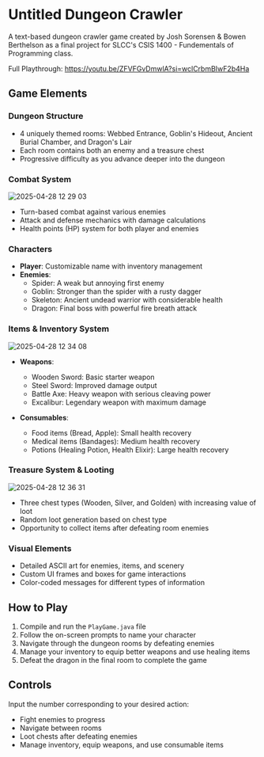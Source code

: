 # Untitled Dungeon Crawler

A text-based dungeon crawler game created by Josh Sorensen & Bowen Berthelson as a final project for SLCC's CSIS 1400 - Fundementals of Programming class.

Full Playthrough: https://youtu.be/ZFVFGvDmwlA?si=wclCrbmBIwF2b4Ha

## Game Elements

### Dungeon Structure
- 4 uniquely themed rooms: Webbed Entrance, Goblin's Hideout, Ancient Burial Chamber, and Dragon's Lair
- Each room contains both an enemy and a treasure chest
- Progressive difficulty as you advance deeper into the dungeon

### Combat System

![2025-04-28 12 29 03](https://github.com/user-attachments/assets/0ea452cd-5dad-444b-bdad-4c6cd3e807bf)

- Turn-based combat against various enemies
- Attack and defense mechanics with damage calculations
- Health points (HP) system for both player and enemies

### Characters
- **Player**: Customizable name with inventory management
- **Enemies**: 
  - Spider: A weak but annoying first enemy
  - Goblin: Stronger than the spider with a rusty dagger
  - Skeleton: Ancient undead warrior with considerable health
  - Dragon: Final boss with powerful fire breath attack

### Items & Inventory System

![2025-04-28 12 34 08](https://github.com/user-attachments/assets/6bdc8409-a167-4596-a943-1535c323ad40)


- **Weapons**:
  - Wooden Sword: Basic starter weapon
  - Steel Sword: Improved damage output
  - Battle Axe: Heavy weapon with serious cleaving power
  - Excalibur: Legendary weapon with maximum damage
  
- **Consumables**:
  - Food items (Bread, Apple): Small health recovery
  - Medical items (Bandages): Medium health recovery
  - Potions (Healing Potion, Health Elixir): Large health recovery

### Treasure System & Looting

![2025-04-28 12 36 31](https://github.com/user-attachments/assets/a2338f06-3319-4762-a648-575be63128b3)


- Three chest types (Wooden, Silver, and Golden) with increasing value of loot
- Random loot generation based on chest type
- Opportunity to collect items after defeating room enemies

### Visual Elements
- Detailed ASCII art for enemies, items, and scenery
- Custom UI frames and boxes for game interactions
- Color-coded messages for different types of information

## How to Play

1. Compile and run the `PlayGame.java` file
2. Follow the on-screen prompts to name your character
3. Navigate through the dungeon rooms by defeating enemies
4. Manage your inventory to equip better weapons and use healing items
5. Defeat the dragon in the final room to complete the game

## Controls

Input the number corresponding to your desired action:
- Fight enemies to progress
- Navigate between rooms
- Loot chests after defeating enemies
- Manage inventory, equip weapons, and use consumable items

